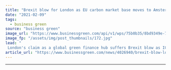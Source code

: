 ```yaml
---
title: "Brexit blow for London as EU carbon market base moves to Amsterdam"
date: "2021-02-09"
tags: 
  - business green
source: "business green"
image_url: "https://www.businessgreen.com/api/v1/wps/75b0b35/8bd9349e-7189-4bd1-abb2-eee31f3fdea5/4/iw-climate-change-004-185x114.jpg"
image_fp: "/assets/img/post_thumbnails/172.jpg"
lead: "
 London's claim as a global green finance hub suffers Brexit blow as ICE shifts contract auctions for EU emissions trading system to Amsterdam ..."
article_url: "https://www.businessgreen.com/news/4026940/brexit-blow-london-eu-carbon-market-base-moves-amsterdam"
---
```


---
